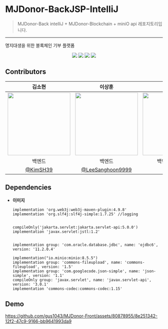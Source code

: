 # MJDonor-BackJSP-IntelliJ

> MJDonor-Back intelliJ + MJDonor-Blockchain + miniO api 레포지토리입니다.
---

명지대생을 위한 블록체인 기부 플랫폼
<p align="center">
  <img src="https://user-images.githubusercontent.com/80878955/262965980-8fb5459e-2576-4339-a4f0-b5c7de1fb1a6.jpg">
  <img src="https://user-images.githubusercontent.com/80878955/262958792-1a1202b1-b989-4d00-ab7e-734b353dea7e.jpg">
  <img src="https://user-images.githubusercontent.com/80878955/262957787-ff248409-13d4-4494-a2a0-b96e59f99d3e.png">
  <img src="https://user-images.githubusercontent.com/80878955/262957806-6a77dc39-89eb-45cb-b63a-0aa5aae5955d.png">
 </p>

 ## Contributors
|김소현|이상훈|채기웅|최지현|
|:---:|:---:|:---:|:---:|
|<img src="https://avatars.githubusercontent.com/u/63898043?v=4" width="200px">|<img src="https://avatars.githubusercontent.com/u/102343981?v=4" width="200px">|<img src="https://avatars.githubusercontent.com/u/77622897?v=4" width="200px">|<img src="https://avatars.githubusercontent.com/u/80878955?v=4" width="200px">|
|백엔드|백엔드|백엔드/블록체인|프론트엔드|
|[@KimSH39](https://github.com/KimSH39)|[@LeeSanghoon9999](https://github.com/LeeSanghoon9999)|[@dipito](https://github.com/Gi-Woong)|[@gus1043](https://github.com/gus1043)|
 
## Dependencies
+ **이미지**
  ```
  implementation 'org.web3j:web3j-maven-plugin:4.9.8'
  implementation 'org.slf4j:slf4j-simple:1.7.25' //logging

  
  compileOnly('jakarta.servlet:jakarta.servlet-api:5.0.0')
  implementation 'javax.servlet:jstl:1.2'

  
  implementation group: 'com.oracle.database.jdbc', name: 'ojdbc6', version: '11.2.0.4'

  implementation("io.minio:minio:8.5.5")
  implementation group: 'commons-fileupload', name: 'commons-fileupload', version: '1.5'
  implementation group: 'com.googlecode.json-simple', name: 'json-simple', version: '1.1'
  compileOnly group: 'javax.servlet', name: 'javax.servlet-api', version: '3.0.1'
  implementation 'commons-codec:commons-codec:1.15'
  ```

## Demo
https://github.com/gus1043/MJDonor-Front/assets/80878955/8e251342-12f2-47c9-9166-bb9641993da9
